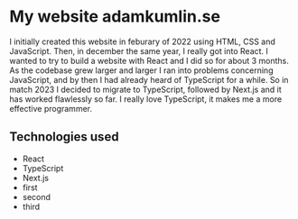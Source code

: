 # My website adamkumlin.se

I initially created this website in feburary of 2022 using HTML, CSS and JavaScript. Then, in december the same year, I really got into React. I wanted to try to build a website with React and I did so for about 3 months. As the codebase grew larger and larger I ran into problems concerning JavaScript, and by then I had already heard of TypeScript for a while. So in match 2023 I decided to migrate to TypeScript, followed by Next.js and it has worked flawlessly so far. I really love TypeScript, it makes me a more effective programmer.

## Technologies used

- React
- TypeScript
- Next.js
- first
- second
- third

